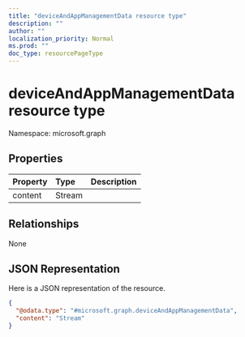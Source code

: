 ```yaml
---
title: "deviceAndAppManagementData resource type"
description: ""
author: ""
localization_priority: Normal
ms.prod: ""
doc_type: resourcePageType
---
```


# deviceAndAppManagementData resource type


Namespace: microsoft.graph



## Properties
|Property|Type|Description|
|:---|:---|:---|
|content|Stream||

## Relationships
None

## JSON Representation
Here is a JSON representation of the resource.
<!-- {
  "blockType": "resource",
  "@odata.type": "microsoft.graph.deviceAndAppManagementData"
}
-->
``` json
{
  "@odata.type": "#microsoft.graph.deviceAndAppManagementData",
  "content": "Stream"
}
```

